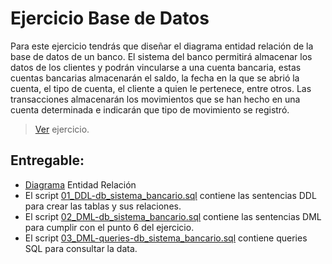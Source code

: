 # Ejercicio Base de Datos

Para este ejercicio tendrás que diseñar el diagrama entidad relación de la base de datos de un banco. El sistema del banco permitirá almacenar los datos de los clientes y podrán vincularse a una cuenta bancaria, estas cuentas bancarias almacenarán el saldo, la fecha en la que se abrió la cuenta,  el tipo de cuenta, el cliente a quien le pertenece, entre otros. Las transacciones almacenarán los movimientos que se han hecho en una cuenta determinada e indicarán que tipo de movimiento se registró.

> [Ver][1] ejercicio.

## Entregable: 
- [Diagrama][2] Entidad Relación
- El script [01_DDL-db_sistema_bancario.sql][3] contiene las sentencias DDL para crear las tablas y sus relaciones.
- El script [02_DML-db_sistema_bancario.sql][4] contiene las sentencias DML para cumplir con el punto 6 del ejercicio.
- El script [03_DML-queries-db_sistema_bancario.sql][5] contiene queries SQL para consultar la data.

[1]: https://www.notion.so/Ejercicio-Base-de-Datos-703b742d5ba74f1bb4cdc7229f7c6e07
[2]: https://dbdiagram.io/d/6071d271ecb54e10c33fa532
[3]: https://github.com/macosta08/SQL_SISTEMA_BANCARIO_ACADEMLO/blob/master/01_DDL-db_sistema_bancario.sql
[4]: https://github.com/macosta08/SQL_SISTEMA_BANCARIO_ACADEMLO/blob/master/02_DML-db_sistema_bancario.sql
[5]: https://github.com/macosta08/SQL_SISTEMA_BANCARIO_ACADEMLO/blob/master/03_DML-queries-db_sistema_bancario.sql
